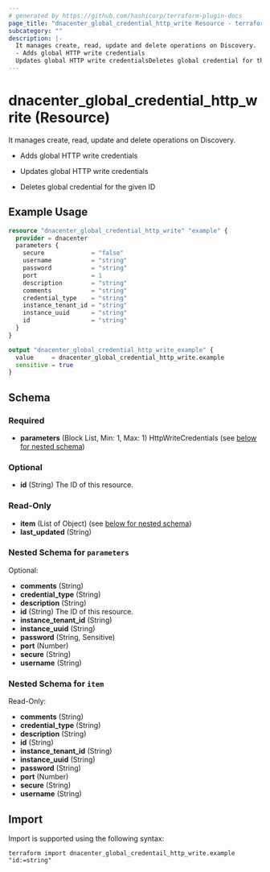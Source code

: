 ```yaml
---
# generated by https://github.com/hashicorp/terraform-plugin-docs
page_title: "dnacenter_global_credential_http_write Resource - terraform-provider-dnacenter"
subcategory: ""
description: |-
  It manages create, read, update and delete operations on Discovery.
  - Adds global HTTP write credentials
  Updates global HTTP write credentialsDeletes global credential for the given ID
---
```


# dnacenter_global_credential_http_write (Resource)

It manages create, read, update and delete operations on Discovery.
- Adds global HTTP write credentials

- Updates global HTTP write credentials

- Deletes global credential for the given ID

## Example Usage

```terraform
resource "dnacenter_global_credential_http_write" "example" {
  provider = dnacenter
  parameters {
    secure             = "false"
    username           = "string"
    password           = "string"
    port               = 1
    description        = "string"
    comments           = "string"
    credential_type    = "string"
    instance_tenant_id = "string"
    instance_uuid      = "string"
    id                 = "string"
  }
}

output "dnacenter_global_credential_http_write_example" {
  value     = dnacenter_global_credential_http_write.example
  sensitive = true
}
```

<!-- schema generated by tfplugindocs -->
## Schema

### Required

- **parameters** (Block List, Min: 1, Max: 1) HttpWriteCredentials (see [below for nested schema](#nestedblock--parameters))

### Optional

- **id** (String) The ID of this resource.

### Read-Only

- **item** (List of Object) (see [below for nested schema](#nestedatt--item))
- **last_updated** (String)

<a id="nestedblock--parameters"></a>
### Nested Schema for `parameters`

Optional:

- **comments** (String)
- **credential_type** (String)
- **description** (String)
- **id** (String) The ID of this resource.
- **instance_tenant_id** (String)
- **instance_uuid** (String)
- **password** (String, Sensitive)
- **port** (Number)
- **secure** (String)
- **username** (String)


<a id="nestedatt--item"></a>
### Nested Schema for `item`

Read-Only:

- **comments** (String)
- **credential_type** (String)
- **description** (String)
- **id** (String)
- **instance_tenant_id** (String)
- **instance_uuid** (String)
- **password** (String)
- **port** (Number)
- **secure** (String)
- **username** (String)

## Import

Import is supported using the following syntax:

```shell
terraform import dnacenter_global_credentail_http_write.example "id:=string"
```
